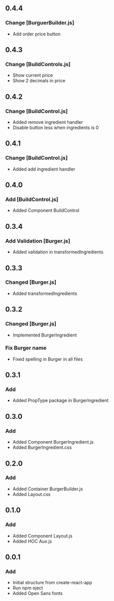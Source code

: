 ## 0.4.4
### Change [BurguerBuilder.js]
- Add order price button
## 0.4.3
### Change [BuildControls.js]
- Show current price
- Show 2 decimals in price
## 0.4.2
### Change [BuildControl.js]
- Added remove ingredient handler
- Disable button less when ingredients is 0
## 0.4.1
### Change [BuildControl.js]
- Added add ingredient handler
## 0.4.0
### Add [BuildControl.js]
- Added Component BuildControl
## 0.3.4
### Add Validation [Burger.js]
- Added validation in transformedIngredients
## 0.3.3
### Changed [Burger.js]
- Added transformedIngredients
## 0.3.2
### Changed [Burger.js]
- Implemented BurgerIngredient
### Fix Burger name
- Fixed spelling in Burger in all files
## 0.3.1
### Add
- Added PropType package in BurgerIngredient
## 0.3.0
### Add
- Added Component BurgerIngredient.js
- Added BurgerIngredient.css
## 0.2.0
### Add
- Added Container BurgerBuilder.js
- Added Layout.css
## 0.1.0
### Add
- Added Component Layout.js
- Added HOC Aux.js
## 0.0.1
### Add
- Initial structure from create-react-app
- Run npm eject
- Added Open Sans fonts